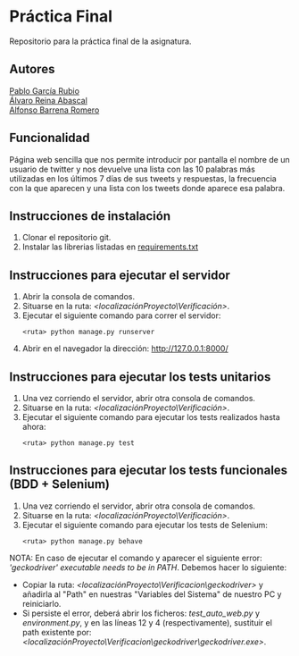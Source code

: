 # Práctica Final
Repositorio para la práctica final de la asignatura.

## Autores
<a href="https://github.com/pablogrubio">Pablo García Rubio</a><br>
<a href="https://github.com/AlphaQueens">Álvaro Reina Abascal</a><br>
<a href="https://github.com/steelXz">Alfonso Barrena Romero</a><br>

## Funcionalidad
Página web sencilla que nos permite introducir por pantalla el nombre de un usuario de twitter y nos devuelve una lista con las 10 palabras más utilizadas en los últimos 7 días de sus tweets y respuestas, la frecuencia con la que aparecen y una lista con los tweets donde aparece esa palabra.

## Instrucciones de instalación
1. Clonar el repositorio git.
2. Instalar las librerias listadas en <a href="https://github.com/pablogrubio/PracticaFinalVerificacion/blob/master/requirements.txt">requirements.txt</a>

## Instrucciones para ejecutar el servidor
1. Abrir la consola de comandos.
2. Situarse en la ruta: <i><localizaciónProyecto\Verificación></i>.
3. Ejecutar el siguiente comando para correr el servidor:
    ```
    <ruta> python manage.py runserver
    ```
4. Abrir en el navegador la dirección: http://127.0.0.1:8000/
        
## Instrucciones para ejecutar los tests unitarios
1. Una vez corriendo el servidor, abrir otra consola de comandos.
2. Situarse en la ruta: <i><localizaciónProyecto\Verificación></i>.
3. Ejecutar el siguiente comando para ejecutar los tests realizados hasta ahora:
    ```
    <ruta> python manage.py test
    ```
   
## Instrucciones para ejecutar los tests funcionales (BDD + Selenium)
1. Una vez corriendo el servidor, abrir otra consola de comandos.
2. Situarse en la ruta: <i><localizaciónProyecto\Verificación></i>.
3. Ejecutar el siguiente comando para ejecutar los tests de Selenium:
    ```
    <ruta> python manage.py behave
    ```
        
NOTA: En caso de ejecutar el comando y aparecer el siguiente error: <i>'geckodriver' executable needs to be in PATH</i>. Debemos hacer lo siguiente:
- Copiar la ruta: <i><localizaciónProyecto\Verificacion\geckodriver></i> y añadirla al "Path" en nuestras "Variables del Sistema" de nuestro PC y reiniciarlo.
- Si persiste el error, deberá abrir los ficheros: <i>test_auto_web.py</i> y <i>environment.py</i>, y en las líneas 12 y 4 (respectivamente), sustituir el path existente por: <i><localizaciónProyecto\Verificacion\geckodriver\geckodriver.exe></i>.

